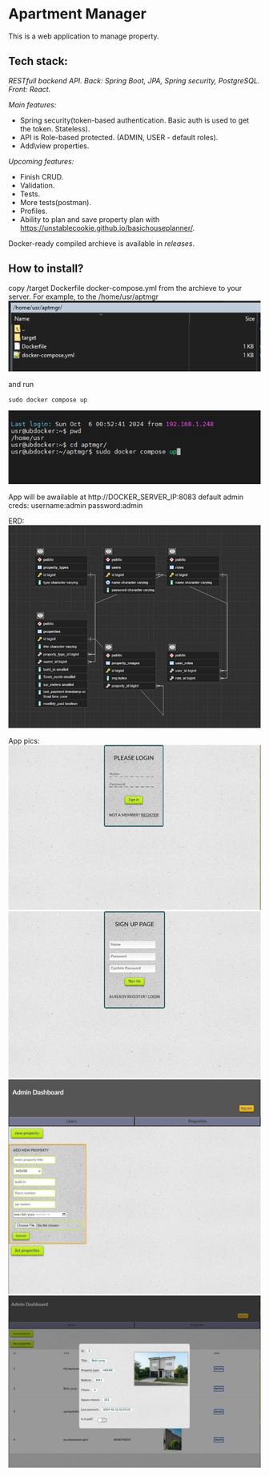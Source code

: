 # Apartment Manager

This is a web application to manage property.

## Tech stack:
*RESTfull backend API.*
*Back: Spring Boot, JPA, Spring security, PostgreSQL.*
*Front: React.*

*Main features:*
 - Spring security(token-based authentication. Basic auth is used to get the token. Stateless).
 - API is Role-based protected. (ADMIN, USER - default roles).
 - Add\view properties.

*Upcoming features:*
 - Finish CRUD.
 - Validation.
 - Tests.
 - More tests(postman).
 - Profiles.
 - Ability to plan and save property plan with https://unstablecookie.github.io/basichouseplanner/.


Docker-ready compiled archieve is available in *releases*.

## How to install?

copy /target
	Dockerfile
	docker-compose.yml from the archieve to your server.
For example, to the
/home/usr/aptmgr
![](/pics/inst1.jpg)

and run 
```
sudo docker compose up
```
![](/pics/inst2.jpg)

App will be awailable at http://DOCKER_SERVER_IP:8083
default admin creds:
username:admin
password:admin

ERD:
![](/pics/ERD.JPG)

App pics:
![](/pics/1.JPG)
![](/pics/2.JPG)
![](/pics/3.JPG)
![](/pics/4.JPG)
